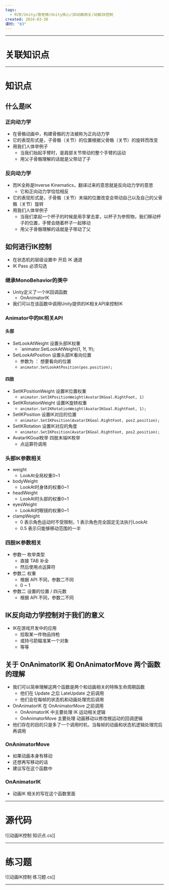 ```yaml
---
tags:
  - 科学/Unity/唐老狮/Unity核心/3D动画相关/动画IK控制
created: 2024-03-30
课时: "83"
---
```


---
# 关联知识点



---
# 知识点

## 什么是IK

### 正向动力学

- 在骨骼动画中，构建骨骼的方法被称为正向动力学
- 它的表现形式是，子骨骼（关节）的位置根据父骨骼（关节）的旋转而改变
- 用我们人体举例子
	- 当我们抬起手臂时，是肩部关节带动的整个手臂的运动
	- 用父子骨骼理解的话就是父带动了子
### 反向动力学

- 而IK全称是Inverse Kinematics，翻译过来的意思就是反向动力学的意思
	- 它和正向动力学恰恰相反
- 它的表现形式是，子骨骼（关节）末端的位置改变会带动自己以及自己的父骨骼（关节）旋转
- 用我们人体举例子
	- 当我们拿起一个杯子的时候是用手掌去拿，以杯子为参照物，我们移动杯子的位置，手臂会随着杯子一起移动
	- 用父子骨骼理解的话就是子带动了父
## 如何进行IK控制

 - 在状态机的层级设置中 开启 IK 通道
 - IK Pass 必须勾选
### 继承MonoBehavior的类中
 
 - Unity定义了一个IK回调函数
	 - OnAnimatorIK
 - 我们可以在该函数中调用Unity提供的IK相关API来控制IK
### Animator中的IK相关API

#### 头部

- SetLookAtWeight     设置头部IK权重
	- `animator.SetLookAtWeight(1, 1f, 1f);
- SetLookAtPosition   设置头部IK看向位置
	- 参数为 ： 想要看向的位置
	- `animator.SetLookAtPosition(pos.position);`
#### 四肢

- SetIKPositionWeight 设置IK位置权重
	- `animator.SetIKPositionWeight(AvatarIKGoal.RightFoot, 1)`
- SetIKRotationWeight 设置IK旋转权重
	- `animator.SetIKRotationWeight(AvatarIKGoal.RightFoot, 1);`
- SetIKPosition       设置IK对应的位置
	- `animator.SetIKPosition(AvatarIKGoal.RightFoot, pos2.position);`
- SetIKRotation       设置IK对应的角度
	- `animator.SetIKPosition(AvatarIKGoal.RightFoot, pos2.position);`
- AvatarIKGoal枚举    四肢末端IK枚举
	- 点运算符调用
### 头部IK参数相关

- weight
	- LookAt全局权重0~1
- bodyWeight
	- LookAt时身体的权重0~1
- headWeight
	- LookAt时头部的权重0~1
- eyesWeight
	- LookAt时眼镜的权重0~1
- clampWeight
	- 0 表示角色运动时不受限制，1 表示角色完全固定无法执行LookAt
	- 0.5 表示只能够移动范围的一半
### 四肢IK参数相关

- 参数一 枚举类型
	- 直接 TAB 补全
	- 然后使用点运算符
- 参数二 权重
	- 根据 API 不同，参数二不同
	- 0 ~ 1
- 参数二 设置的位置 / 四元数
	- 根据 API 不同，参数二不同
## IK反向动力学控制对于我们的意义

- IK在游戏开发中的应用
	- 拾取某一件物品持枪
	- 或持弓箭瞄准某一个对象
	- 等等
## 关于 OnAnimatorIK 和 OnAnimatorMove 两个函数的理解

 - 我们可以简单理解这两个函数是两个和动画相关的特殊生命周期函数
	 - 他们在 Update 之后 LateUpdate 之前调用
	 - 他们会在每帧的状态机和动画处理完后调用
 - OnAnimatorIK 在 OnAnimatorMove 之前调用
	 - OnAnimatorIK 中主要处理 IK 运动相关逻辑
	 - OnAnimatorMove 主要处理 动画移动以修改根运动的回调逻辑
 - 他们存在的目的只是多了一个调用时机，当每帧的动画和状态机逻辑处理完后再调用
### OnAnimatorMove

- 如果动画本身有移动
- 还想再写移动的话
- 建议写在这个函数中
### OnAnimatorIK 

- 动画IK 相关的写在这个函数里面 

---
# 源代码

![[动画IK控制 知识点.cs]]

---
# 练习题

![[动画IK控制 练习题.cs]]

---

